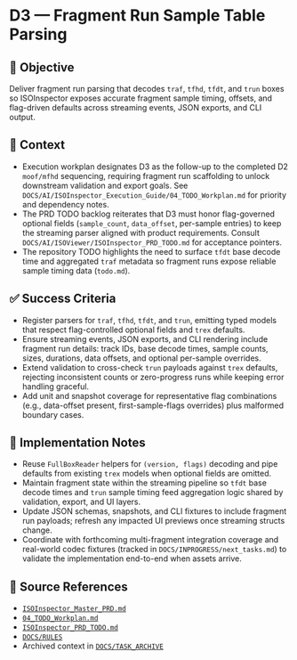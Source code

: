 # D3 — Fragment Run Sample Table Parsing

## 🎯 Objective
Deliver fragment run parsing that decodes `traf`, `tfhd`, `tfdt`, and `trun` boxes so ISOInspector exposes accurate fragment sample timing, offsets, and flag-driven defaults across streaming events, JSON exports, and CLI output.

## 🧩 Context
- Execution workplan designates D3 as the follow-up to the completed D2 `moof/mfhd` sequencing, requiring fragment run scaffolding to unlock downstream validation and export goals. See `DOCS/AI/ISOInspector_Execution_Guide/04_TODO_Workplan.md` for priority and dependency notes.
- The PRD TODO backlog reiterates that D3 must honor flag-governed optional fields (`sample_count`, `data_offset`, per-sample entries) to keep the streaming parser aligned with product requirements. Consult `DOCS/AI/ISOViewer/ISOInspector_PRD_TODO.md` for acceptance pointers.
- The repository TODO highlights the need to surface `tfdt` base decode time and aggregated `traf` metadata so fragment runs expose reliable sample timing data (`todo.md`).

## ✅ Success Criteria
- Register parsers for `traf`, `tfhd`, `tfdt`, and `trun`, emitting typed models that respect flag-controlled optional fields and `trex` defaults.
- Ensure streaming events, JSON exports, and CLI rendering include fragment run details: track IDs, base decode times, sample counts, sizes, durations, data offsets, and optional per-sample overrides.
- Extend validation to cross-check `trun` payloads against `trex` defaults, rejecting inconsistent counts or zero-progress runs while keeping error handling graceful.
- Add unit and snapshot coverage for representative flag combinations (e.g., data-offset present, first-sample-flags overrides) plus malformed boundary cases.

## 🔧 Implementation Notes
- Reuse `FullBoxReader` helpers for `(version, flags)` decoding and pipe defaults from existing `trex` models when optional fields are omitted.
- Maintain fragment state within the streaming pipeline so `tfdt` base decode times and `trun` sample timing feed aggregation logic shared by validation, export, and UI layers.
- Update JSON schemas, snapshots, and CLI fixtures to include fragment run payloads; refresh any impacted UI previews once streaming structs change.
- Coordinate with forthcoming multi-fragment integration coverage and real-world codec fixtures (tracked in `DOCS/INPROGRESS/next_tasks.md`) to validate the implementation end-to-end when assets arrive.

## 🧠 Source References
- [`ISOInspector_Master_PRD.md`](../AI/ISOViewer/ISOInspector_PRD_Full/ISOInspector_Master_PRD.md)
- [`04_TODO_Workplan.md`](../AI/ISOInspector_Execution_Guide/04_TODO_Workplan.md)
- [`ISOInspector_PRD_TODO.md`](../AI/ISOViewer/ISOInspector_PRD_TODO.md)
- [`DOCS/RULES`](../RULES)
- Archived context in [`DOCS/TASK_ARCHIVE`](../TASK_ARCHIVE)

